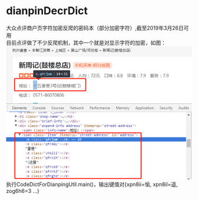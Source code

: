 # dianpinDecrDict
大众点评商户页字符加密反爬的密码本（部分加密字符）,截至2019年3月26日可用    
目前点评做了不少反爬机制，其中一个就是对显示字符的加密，如图：  
![image](https://github.com/apingk/dianpinDecrDict/blob/master/rmImage/1553571765.png)  
执行CodeDictForDianpingUtil.main()，输出键值对{xpn8ii=愉, xpn8il=遥, zog6h6=3 ...}
